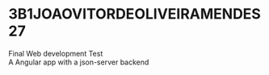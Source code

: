 # 3B1JOAOVITORDEOLIVEIRAMENDES27
Final Web development Test
<br>
A Angular app with a json-server backend
